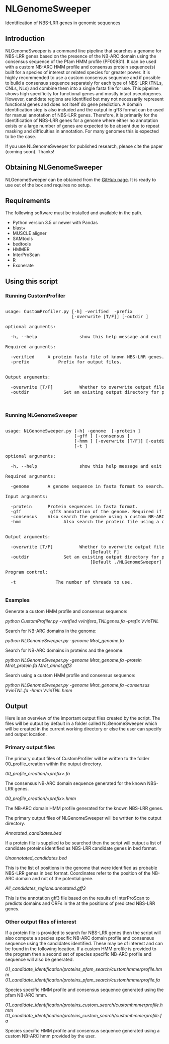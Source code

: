 # NLGenomeSweeper
Identification of NBS-LRR genes in genomic sequences

## Introduction
NLGenomeSweeper is a command line pipeline that searches a genome for NBS-LRR genes based on the presence of the NB-ARC domain using the consensus sequence of the Pfam HMM profile (PF00931). It can be used with a custom NB-ARC HMM profile and consensus protein sequence(s) built for a species of interest or related species for greater power. It is highly recommended to use a custom consensus sequence and if possible to build a consensus sequence separately for each type of NBS-LRR (TNLs, CNLs, NLs) and combine them into a single fasta file for use. This pipeline shows high specificity for functional genes and mostly intact pseudogenes. However, candidate regions are identified but may not necessarily represent functional genes and does not itself do gene prediction. A domain identification step is also included and the output in gff3 format can be used for manual annotation of NBS-LRR genes. Therefore, it is primarily for the identification of NBS-LRR genes for a genome where either no annotation exists or a large number of genes are expected to be absent due to repeat masking and difficulties in annotation. For many genomes this is expected to be the case. 

If you use NLGenomeSweeper for published research, please cite the paper (coming soon). Thanks!

## Obtaining NLGenomeSweeper
NLGenomeSweeper can be obtained from the [GitHub page](https://github.com/ntoda03/NLGenomeSweeper). It is ready to use out of the box and requires no setup.

## Requirements
The following software must be installed and available in the path.

* Python version 3.5 or newer with Pandas
* blast+
* MUSCLE aligner
* SAMtools
* bedtools
* HMMER
* InterProScan
* R
* Exonerate

## Using this script

### Running CustomProfiler
<pre>

usage: CustomProfiler.py [-h] -verified <fasta file> -prefix <prefix>
                         [-overwrite [T/F]] [-outdir <path>]

optional arguments:

  -h, --help            	show this help message and exit

Required arguments:

  -verified <fasta file>	A protein fasta file of known NBS-LRR genes.
  -prefix <prefix>      	Prefix for output files. <br>

Output arguments:

  -overwrite [T/F]      	Whether to overwrite output files if they already exist. [Default F]
  -outdir <path>        	Set an existing output directory for program output. [Default ./NLGenomeSweeper]


</pre>
### Running NLGenomeSweeper
<pre>

usage: NLGenomeSweeper.py [-h] -genome <fasta file> [-protein <fasta file>]
                          [-gff <gff3 file>] [-consensus <fasta file>]
                          [-hmm <file>] [-overwrite [T/F]] [-outdir <path>]
                          [-t <threads>]

optional arguments:

  -h, --help            	show this help message and exit

Required arguments:

  -genome <fasta file>  	A genome sequence in fasta format to search.

Input arguments:

  -protein <fasta file>		Protein sequences in fasta format. 
  -gff <gff3 file>      	gff3 annotation of the genome. Required if searching protein sequences. 
  -consensus <fasta file>	Also search the genome using a custom NB-ARC consensus sequence(s).
  -hmm <file>           	Also search the protein file using a custom NB-ARC HMM. <br>

Output arguments:

  -overwrite [T/F]     		Whether to overwrite output files if they already exist. 
								[Default F] 
  -outdir <path>        	Set an existing output directory for program to output to. 
								[Default ./NLGenomeSweeper] 

Program control:

  -t <threads>          	The number of threads to use.

</pre>
### Examples
Generate a custom HMM profile and consensus sequence:

*python CustomProfiler.py -verified vvinifera_TNLgenes.fa -prefix VvinTNL*

Search for NB-ARC domains in the genome:

*python NLGenomeSweeper.py -genome Mrot_genome.fa*

Search for NB-ARC domains in proteins and the genome:

*python NLGenomeSweeper.py -genome Mrot_genome.fa -protein Mrot_protein.fa Mrot_annot.gff3*

Search using a custom HMM profile and consensus sequence:

*python NLGenomeSweeper.py -genome Mrot_genome.fa -consensus VvinTNL.fa -hmm VvinTNL.hmm*

## Output
Here is an overview of the important output files created by the script. The files will be output by default in a folder called NLGenomeSweeper which will be created in the current working directory or else the user can specify and output location. 

### Primary output files
The primary output files of CustomProfiler will be written to the folder 00_profile_creation within the output directory.

*00_profile_creation/\<prefix\>.fa*

The consensus NB-ARC domain sequence generated for the known NBS-LRR genes.

*00_profile_creation/\<prefix\>.hmm*

The NB-ARC domain HMM profile generated for the known NBS-LRR genes.


The primary output files of NLGenomeSweeper will be written to the output directory.

*Annotated_candidates.bed*

If a protein file is supplied to be searched then the script will output a list of candidate proteins identified as NBS-LRR candidate genes in bed format.

*Unannotated_candidates.bed*

This is the list of positions in the genome that were identified as probable NBS-LRR genes in bed format. Coordinates refer to the position of the NB-ARC domain and not of the potential gene.

*All_candidates_regions.annotated.gff3*

This is the annotation gff3 file based on the results of InterProScan to predicts domains and ORFs in the at the positions of predicted NBS-LRR genes. 

### Other output files of interest
If a protein file is provided to search for NBS-LRR genes then the script will also compute a species specific NB-ARC domain profile and consensus sequence using the candidates identified. These may be of interest and can be found in the following location. If a custom HMM profile is provided to the program then a second set of species specific NB-ARC profile and sequence will also be generated.

*01_candidate_identification/proteins_pfam_search/customhmmerprofile.hmm*
*01_candidate_identification/proteins_pfam_search/customhmmerprofile.fa*

Species specific HMM profile and consensus sequence generated using the pfam NB-ARC hmm.

*01_candidate_identification/proteins_custom_search/customhmmerprofile.hmm*
*01_candidate_identification/proteins_custom_search/customhmmerprofile.fa*

Species specific HMM profile and consensus sequence generated using a custom NB-ARC hmm provided by the user.

